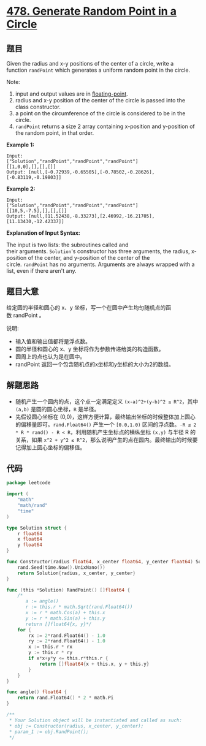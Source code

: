 # [478. Generate Random Point in a Circle](https://leetcode.com/problems/generate-random-point-in-a-circle/)


## 题目

Given the radius and x-y positions of the center of a circle, write a function `randPoint` which generates a uniform random point in the circle.

Note:

1. input and output values are in [floating-point](https://www.webopedia.com/TERM/F/floating_point_number.html).
2. radius and x-y position of the center of the circle is passed into the class constructor.
3. a point on the circumference of the circle is considered to be in the circle.
4. `randPoint` returns a size 2 array containing x-position and y-position of the random point, in that order.

**Example 1:**

```
Input: 
["Solution","randPoint","randPoint","randPoint"]
[[1,0,0],[],[],[]]
Output: [null,[-0.72939,-0.65505],[-0.78502,-0.28626],[-0.83119,-0.19803]]

```

**Example 2:**

```
Input: 
["Solution","randPoint","randPoint","randPoint"]
[[10,5,-7.5],[],[],[]]
Output: [null,[11.52438,-8.33273],[2.46992,-16.21705],[11.13430,-12.42337]]
```

**Explanation of Input Syntax:**

The input is two lists: the subroutines called and their arguments. `Solution`'s constructor has three arguments, the radius, x-position of the center, and y-position of the center of the circle. `randPoint` has no arguments. Arguments are always wrapped with a list, even if there aren't any.

## 题目大意

给定圆的半径和圆心的 x、y 坐标，写一个在圆中产生均匀随机点的函数 randPoint 。

说明:

- 输入值和输出值都将是浮点数。
- 圆的半径和圆心的 x、y 坐标将作为参数传递给类的构造函数。
- 圆周上的点也认为是在圆中。
- randPoint 返回一个包含随机点的x坐标和y坐标的大小为2的数组。

## 解题思路

- 随机产生一个圆内的点，这个点一定满足定义 `(x-a)^2+(y-b)^2 ≤ R^2`，其中 `(a,b)` 是圆的圆心坐标，`R` 是半径。
- 先假设圆心坐标在 (0,0)，这样方便计算，最终输出坐标的时候整体加上圆心的偏移量即可。`rand.Float64()` 产生一个 `[0.0,1.0)` 区间的浮点数。`-R ≤ 2 * R * rand() - R < R`，利用随机产生坐标点的横纵坐标 `(x,y)` 与半径 R 的关系，如果 `x^2 + y^2 ≤ R^2`，那么说明产生的点在圆内。最终输出的时候要记得加上圆心坐标的偏移值。

## 代码

```go
package leetcode

import (
	"math"
	"math/rand"
	"time"
)

type Solution struct {
	r float64
	x float64
	y float64
}

func Constructor(radius float64, x_center float64, y_center float64) Solution {
	rand.Seed(time.Now().UnixNano())
	return Solution{radius, x_center, y_center}
}

func (this *Solution) RandPoint() []float64 {
	/*
	   a := angle()
	   r := this.r * math.Sqrt(rand.Float64())
	   x := r * math.Cos(a) + this.x
	   y := r * math.Sin(a) + this.y
	   return []float64{x, y}*/
	for {
		rx := 2*rand.Float64() - 1.0
		ry := 2*rand.Float64() - 1.0
		x := this.r * rx
		y := this.r * ry
		if x*x+y*y <= this.r*this.r {
			return []float64{x + this.x, y + this.y}
		}
	}
}

func angle() float64 {
	return rand.Float64() * 2 * math.Pi
}

/**
 * Your Solution object will be instantiated and called as such:
 * obj := Constructor(radius, x_center, y_center);
 * param_1 := obj.RandPoint();
 */
```